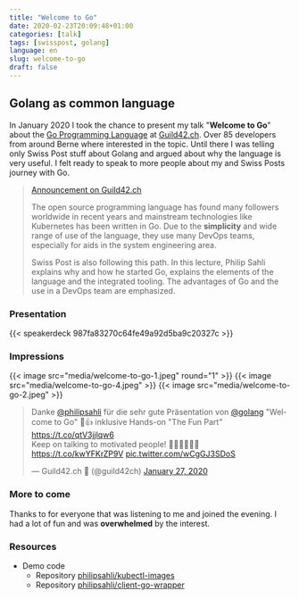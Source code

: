 ```yaml
---
title: "Welcome to Go"
date: 2020-02-23T20:09:48+01:00
categories: [talk]
tags: [swisspost, golang]
language: en
slug: welcome-to-go
draft: false
---
```


## Golang as common language

In January 2020 I took the chance to present my talk "**Welcome to Go**" about the [Go Programming Language] at [Guild42.ch]. Over 85 developers from around Berne where interested in the topic. Until there I was telling only Swiss Post stuff about Golang and argued about why the language is very useful. I felt ready to speak to more people about my and Swiss Posts journey with Go.

> [Announcement on Guild42.ch]
>
> The open source programming language has found many followers worldwide in recent years and mainstream technologies like Kubernetes has been written in Go. Due to the **simplicity** and wide range of use of the language, they use many DevOps teams, especially for aids in the system engineering area.
>
> Swiss Post is also following this path. In this lecture, Philip Sahli explains why and how he started Go, explains the elements of the language and the integrated tooling. The advantages of Go and the use in a DevOps team are emphasized.

### Presentation

{{< speakerdeck 987fa83270c64fe49a92d5ba9c20327c >}}

### Impressions

{{< image src="media/welcome-to-go-1.jpeg" round="1" >}}
{{< image src="media/welcome-to-go-4.jpeg" >}}
{{< image src="media/welcome-to-go-2.jpeg" >}}

<blockquote class="twitter-tweet"><p lang="de" dir="ltr">Danke <a href="https://twitter.com/philipsahli?ref_src=twsrc%5Etfw">@philipsahli</a> für die sehr gute Präsentation von <a href="https://twitter.com/golang?ref_src=twsrc%5Etfw">@golang</a> &quot;Welcome to Go&quot; 🤗👍 inklusive Hands-on &quot;The Fun Part&quot; <a href="https://t.co/qtV3jjlqw6">https://t.co/qtV3jjlqw6</a><br>Keep on talking to motivated people! 👨‍🏫👨‍💻👩‍💻 <a href="https://t.co/kwYFKrZP9V">https://t.co/kwYFKrZP9V</a> <a href="https://t.co/wCgGJ3SDoS">pic.twitter.com/wCgGJ3SDoS</a></p>&mdash; Guild42.ch 🚀 (@guild42ch) <a href="https://twitter.com/guild42ch/status/1221850625820053505?ref_src=twsrc%5Etfw">January 27, 2020</a></blockquote> <script async src="https://platform.twitter.com/widgets.js" charset="utf-8"></script>

### More to come

Thanks to for everyone that was listening to me and joined the evening. I had a lot of fun and was **overwhelmed** by the interest.

### Resources

- Demo code
  - Repository [philipsahli/kubectl-images]
  - Repository [philipsahli/client-go-wrapper]

[Guild42.ch]: https://guild42.ch/
[Announcement on Guild42.ch]: https://guild42.ch/27-januar-2020-go/
[philipsahli/kubectl-images]: https://github.com/philipsahli/kubectl-images
[philipsahli/client-go-wrapper]: https://github.com/philipsahli/client-go-wrapper
[Go Programming Language]: https://golang.org/